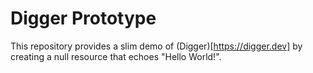 # Digger Prototype

This repository provides a slim demo of (Digger)[https://digger.dev] by creating a null resource that echoes "Hello World!".
